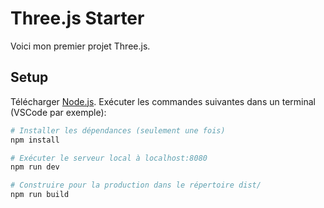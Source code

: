 # Three.js Starter
Voici mon premier projet Three.js.

## Setup
Télécharger [Node.js](https://nodejs.org/en/download/).
Exécuter les commandes suivantes dans un terminal (VSCode par exemple):

``` bash
# Installer les dépendances (seulement une fois)
npm install

# Exécuter le serveur local à localhost:8080
npm run dev

# Construire pour la production dans le répertoire dist/
npm run build
```
